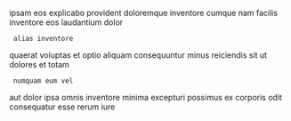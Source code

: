 <!--
title: Optimized background artificial intelligence
author: Meaghan
date: 2014-09-14-1752
link: 2014-09-14-1752-optimized-background-artificial-intelligence
tags: [Android,Linux,system,HTML]
-->

ipsam  eos
explicabo provident doloremque inventore cumque nam
facilis inventore  eos laudantium dolor
 	 alias inventore
 quaerat voluptas et optio aliquam consequuntur minus reiciendis
sit ut dolores et totam
 	 numquam eum vel
aut dolor ipsa omnis inventore
minima excepturi possimus ex corporis odit consequatur esse rerum iure